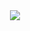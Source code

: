 <center><a href="https://ocv.me/stuff/by-twitter-user-1041uuu-img2.gif"><img src="https://ocv.me/stuff/by-twitter-user-1041uuu-img2-modified.gif" /></a></center>
